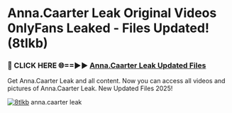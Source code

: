 # Anna.Caarter Leak Original Videos 0nlyFans Leaked - Files Updated! (8tlkb)

<h3>🔴 CLICK HERE 🌐==►► <a href="https://tinyurl.com/3hn5wdd3" rel="nofollow">Anna.Caarter Leak Updated Files</a></h3>

Get Anna.Caarter Leak and all content. Now you can access all videos and pictures of Anna.Caarter Leak. New Updated Files 2025!

[![8tlkb](https://i.imgur.com/4HnBqBT.gif)](https://tinyurl.com/3hn5wdd3)
anna.caarter leak